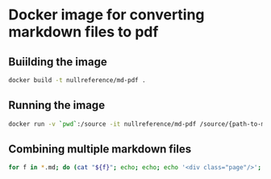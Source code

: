 # Docker image for converting markdown files to pdf

## Buiilding the image

```bash
docker build -t nullreference/md-pdf .
```

## Running the image

```bash
docker run -v `pwd`:/source -it nullreference/md-pdf /source/{path-to-markdown}
```

## Combining multiple markdown files

```bash
for f in *.md; do (cat "${f}"; echo; echo; echo '<div class="page"/>'; echo) >> combined.md; done
```